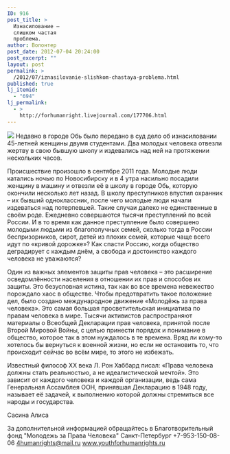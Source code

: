 ```yaml
---
ID: 916
post_title: >
  Изнасилование –
  слишком частая
  проблема.
author: Волонтер
post_date: 2012-07-04 20:24:00
post_excerpt: ""
layout: post
permalink: >
  /2012/07/iznasilovanie-slishkom-chastaya-problema.html
published: true
lj_itemid:
  - "694"
lj_permalink:
  - >
    http://forhumanright.livejournal.com/177706.html
---
```

<img src="http://cs5338.vk.com/u132145096/132409092/x_5b26039f.jpg" /> Недавно в городе Обь было передано в суд дело об изнасиловании 45-летней женщины двумя студентами. Два молодых человека отвезли жертву в свою бывшую школу и издевались над ней на протяжении нескольких часов. 

Происшествие произошло в сентябре 2011 года. Молодые люди катались ночью по Новосибирску и в 4 утра насильно посадили женщину в машину и отвезли её в школу в городе Обь, которую окончили несколько лет назад. В школу преступников впустил охранник – их бывший одноклассник, после чего молодые люди начали издеваться над потерпевшей. Такие случаи далеко не единственные в своём роде. Ежедневно совершаются тысячи преступлений по всей России. И в то время как данное преступление было совершено молодыми людьми из благополучных семей, сколько тогда в России беспризорников, сирот, детей из плохих семей, которые чаще всего идут по «кривой дорожке»? Как спасти Россию, когда общество деградирует с каждым днём, а свобода и достоинство каждого человека не уважаются?

Один из важных элементов защиты прав человека – это расширение осведомлённости населения в отношении их прав и способов их защиты. Это безусловная истина, так как во все времена невежество порождало хаос в обществе. Чтобы предотвратить такое положение дел, было создано международное движение «Молодёжь за права человека». Это самая большая просветительская инициатива по правам человека в мире. Тысячи активистов распространяют материалы о Всеобщей Декларации прав человека, принятой после Второй Мировой Войны, с целью принести порядок и понимание в общество, которое так в этом нуждалось в те времена. Вряд ли кому-то хотелось бы вернуться к военной жизни, но если не остановить то, что происходит сейчас во всём мире, то этого не избежать.

Известный философ ХХ века Л. Рон Хаббард писал: «Права человека должны стать реальностью, а не идеалистической мечтой». Это зависит от каждого человека и каждой организации, ведь сама Генеральная Ассамблея ООН, принявшая Декларацию в 1948 году, называет её задачей, к выполнению которой должны стремиться все народы и государства. 

Сасина Алиса

За дополнительной информацией обращайтесь в
Благотворительный фонд
"Молодежь за Права Человека" Санкт-Петербург 
+7-953-150-08-06 
4humanrights@mail.ru
www.youthforhumanrights.ru